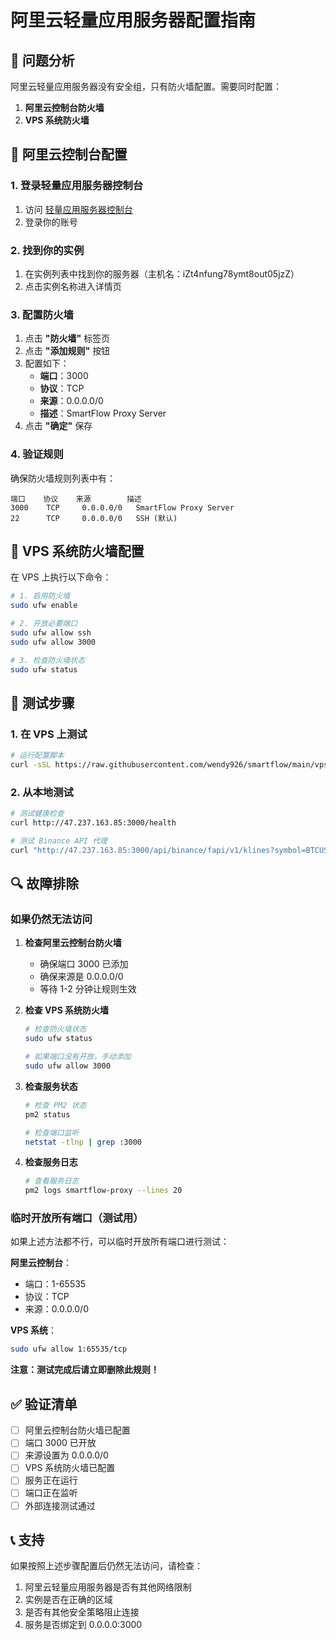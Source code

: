 # 阿里云轻量应用服务器配置指南

## 🚨 问题分析

阿里云轻量应用服务器没有安全组，只有防火墙配置。需要同时配置：
1. **阿里云控制台防火墙**
2. **VPS 系统防火墙**

## 🔧 阿里云控制台配置

### 1. 登录轻量应用服务器控制台

1. 访问 [轻量应用服务器控制台](https://swas.console.aliyun.com/)
2. 登录你的账号

### 2. 找到你的实例

1. 在实例列表中找到你的服务器（主机名：iZt4nfung78ymt8out05jzZ）
2. 点击实例名称进入详情页

### 3. 配置防火墙

1. 点击 **"防火墙"** 标签页
2. 点击 **"添加规则"** 按钮
3. 配置如下：
   - **端口**：3000
   - **协议**：TCP
   - **来源**：0.0.0.0/0
   - **描述**：SmartFlow Proxy Server
4. 点击 **"确定"** 保存

### 4. 验证规则

确保防火墙规则列表中有：
```
端口    协议    来源        描述
3000    TCP     0.0.0.0/0   SmartFlow Proxy Server
22      TCP     0.0.0.0/0   SSH (默认)
```

## 🔧 VPS 系统防火墙配置

在 VPS 上执行以下命令：

```bash
# 1. 启用防火墙
sudo ufw enable

# 2. 开放必要端口
sudo ufw allow ssh
sudo ufw allow 3000

# 3. 检查防火墙状态
sudo ufw status
```

## 🧪 测试步骤

### 1. 在 VPS 上测试

```bash
# 运行配置脚本
curl -sSL https://raw.githubusercontent.com/wendy926/smartflow/main/vps-proxy/configure-light-server.sh | bash
```

### 2. 从本地测试

```bash
# 测试健康检查
curl http://47.237.163.85:3000/health

# 测试 Binance API 代理
curl "http://47.237.163.85:3000/api/binance/fapi/v1/klines?symbol=BTCUSDT&interval=1h&limit=5"
```

## 🔍 故障排除

### 如果仍然无法访问

1. **检查阿里云控制台防火墙**
   - 确保端口 3000 已添加
   - 确保来源是 0.0.0.0/0
   - 等待 1-2 分钟让规则生效

2. **检查 VPS 系统防火墙**
   ```bash
   # 检查防火墙状态
   sudo ufw status
   
   # 如果端口没有开放，手动添加
   sudo ufw allow 3000
   ```

3. **检查服务状态**
   ```bash
   # 检查 PM2 状态
   pm2 status
   
   # 检查端口监听
   netstat -tlnp | grep :3000
   ```

4. **检查服务日志**
   ```bash
   # 查看服务日志
   pm2 logs smartflow-proxy --lines 20
   ```

### 临时开放所有端口（测试用）

如果上述方法都不行，可以临时开放所有端口进行测试：

**阿里云控制台**：
- 端口：1-65535
- 协议：TCP
- 来源：0.0.0.0/0

**VPS 系统**：
```bash
sudo ufw allow 1:65535/tcp
```

**注意：测试完成后请立即删除此规则！**

## ✅ 验证清单

- [ ] 阿里云控制台防火墙已配置
- [ ] 端口 3000 已开放
- [ ] 来源设置为 0.0.0.0/0
- [ ] VPS 系统防火墙已配置
- [ ] 服务正在运行
- [ ] 端口正在监听
- [ ] 外部连接测试通过

## 📞 支持

如果按照上述步骤配置后仍然无法访问，请检查：

1. 阿里云轻量应用服务器是否有其他网络限制
2. 实例是否在正确的区域
3. 是否有其他安全策略阻止连接
4. 服务是否绑定到 0.0.0.0:3000
